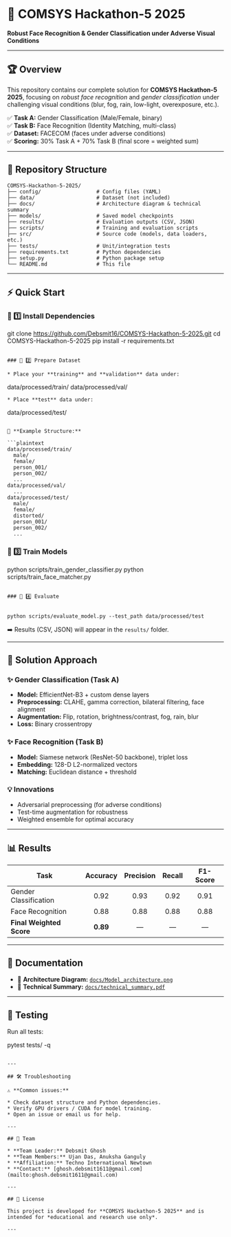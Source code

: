 # 🚀 COMSYS Hackathon-5 2025  

**Robust Face Recognition & Gender Classification under Adverse Visual Conditions**

---

## 🏆 Overview  

This repository contains our complete solution for **COMSYS Hackathon-5 2025**, focusing on *robust face recognition* and *gender classification* under challenging visual conditions (blur, fog, rain, low-light, overexposure, etc.).

✅ **Task A:** Gender Classification (Male/Female, binary)  
✅ **Task B:** Face Recognition (Identity Matching, multi-class)  
✅ **Dataset:** FACECOM (faces under adverse conditions)  
✅ **Scoring:** 30% Task A + 70% Task B (final score = weighted sum)

---

## 📂 Repository Structure  

```plaintext
COMSYS-Hackathon-5-2025/
├── config/                  # Config files (YAML)
├── data/                    # Dataset (not included)
├── docs/                    # Architecture diagram & technical summary
├── models/                  # Saved model checkpoints
├── results/                 # Evaluation outputs (CSV, JSON)
├── scripts/                 # Training and evaluation scripts
├── src/                     # Source code (models, data loaders, etc.)
├── tests/                   # Unit/integration tests
├── requirements.txt         # Python dependencies
├── setup.py                 # Python package setup
└── README.md                # This file
````

---

## ⚡ Quick Start

### 🔹 1️⃣ Install Dependencies


git clone https://github.com/Debsmit16/COMSYS-Hackathon-5-2025.git
cd COMSYS-Hackathon-5-2025
pip install -r requirements.txt
```

### 🔹 2️⃣ Prepare Dataset

* Place your **training** and **validation** data under:

  ```
  data/processed/train/
  data/processed/val/
  ```
* Place **test** data under:

  ```
  data/processed/test/
  ```

📌 **Example Structure:**

```plaintext
data/processed/train/
    male/
    female/
    person_001/
    person_002/
    ...
data/processed/val/
    ...
data/processed/test/
    male/
    female/
    distorted/
    person_001/
    person_002/
    ...
```

### 🔹 3️⃣ Train Models


python scripts/train_gender_classifier.py
python scripts/train_face_matcher.py
```

### 🔹 4️⃣ Evaluate


python scripts/evaluate_model.py --test_path data/processed/test
```

➡️ Results (CSV, JSON) will appear in the `results/` folder.

---

## 🧠 Solution Approach

### ✨ Gender Classification (Task A)

* **Model:** EfficientNet-B3 + custom dense layers
* **Preprocessing:** CLAHE, gamma correction, bilateral filtering, face alignment
* **Augmentation:** Flip, rotation, brightness/contrast, fog, rain, blur
* **Loss:** Binary crossentropy

### ✨ Face Recognition (Task B)

* **Model:** Siamese network (ResNet-50 backbone), triplet loss
* **Embedding:** 128-D L2-normalized vectors
* **Matching:** Euclidean distance + threshold

### 💡 Innovations

* Adversarial preprocessing (for adverse conditions)
* Test-time augmentation for robustness
* Weighted ensemble for optimal accuracy

---

## 📊 Results

| **Task**                 | **Accuracy** | **Precision** | **Recall** | **F1-Score** |
| ------------------------ | :----------: | :-----------: | :--------: | :----------: |
| Gender Classification    |     0.92     |      0.93     |    0.92    |     0.91     |
| Face Recognition         |     0.88     |      0.88     |    0.88    |     0.88     |
| **Final Weighted Score** |   **0.89**   |       —       |      —     |       —      |

---

## 📄 Documentation

* 📌 **Architecture Diagram:** [`docs/Model_architecture.png`](docs/Model_architecture.png)
* 📌 **Technical Summary:** [`docs/technical_summary.pdf`](docs/technical_summary.pdf)

---

## 🧪 Testing

Run all tests:


pytest tests/ -q
```

---

## 🛠️ Troubleshooting

⚠️ **Common issues:**

* Check dataset structure and Python dependencies.
* Verify GPU drivers / CUDA for model training.
* Open an issue or email us for help.

---

## 👥 Team

* **Team Leader:** Debsmit Ghosh
* **Team Members:** Ujan Das, Anuksha Ganguly
* **Affiliation:** Techno International Newtown
* **Contact:** [ghosh.debsmit1611@gmail.com](mailto:ghosh.debsmit1611@gmail.com)

---

## 📜 License

This project is developed for **COMSYS Hackathon-5 2025** and is intended for *educational and research use only*.

---

```

